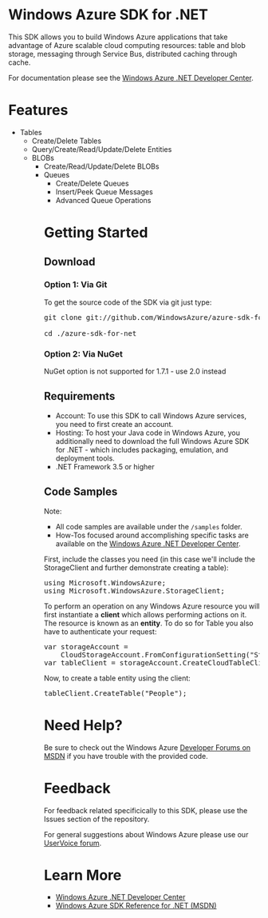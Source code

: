 <h1>Windows Azure SDK for .NET</h1>
<p>This SDK allows you to build Windows Azure applications that take advantage of
Azure scalable cloud computing resources: table and blob storage, messaging through
Service Bus, distributed caching through cache.</p>
<p>For documentation please see the 
<a href="http://www.windowsazure.com/en-us/develop/net/">Windows Azure .NET Developer Center</a>.</p>

<h1>Features</h1>
<ul>
    <li>Tables
        <ul>
            <li>Create/Delete Tables</li>
            <li>Query/Create/Read/Update/Delete Entities</li>
    </li>
    <li>BLOBs
        <ul>
            <li>Create/Read/Update/Delete BLOBs</li>
    </li>
    <li>Queues
        <ul>
            <li>Create/Delete Queues</li>
            <li>Insert/Peek Queue Messages</li>
            <li>Advanced Queue Operations</li>
    </li>
</ul>
        
<h1>Getting Started</h1>
<h2>Download</h2>

<h3>Option 1: Via Git</h3>
<p>To get the source code of the SDK via git just type:<br/>
<pre>git clone git://github.com/WindowsAzure/azure-sdk-for-net.git<br/>
cd ./azure-sdk-for-net</pre>

<h3>Option 2: Via NuGet</h3>
<p>NuGet option is not supported for 1.7.1 - use 2.0 instead</p>

<h2>Requirements</h2>
<ul>
    <li>Account: To use this SDK to call Windows Azure services, you need to first
    create an account.</li>
    <li>Hosting: To host your Java code in Windows Azure, you additionally need
    to download the full Windows Azure SDK for .NET - which includes packaging,
    emulation, and deployment tools.</li>
    <li>.NET Framework 3.5 or higher</li>
</ul>

<h2>Code Samples</h2>
<p>Note:</p>
<ul>
    <li>All code samples are available under the <code>/samples</code> folder.</li>
    <li>How-Tos focused around accomplishing specific tasks are available on the
    <a href="http://www.windowsazure.com/en-us/develop/net/">Windows Azure .NET
    Developer Center</a>.</li>
</ul>

<p>First, include the classes you need (in this case we'll include the StorageClient
and further demonstrate creating a table):<br/>
<pre>using Microsoft.WindowsAzure;
using Microsoft.WindowsAzure.StorageClient;</pre></p>

<p>To perform an operation on any Windows Azure resource you will first instantiate
a <strong>client</strong> which allows performing actions on it. The resource is known as an
<strong>entity</strong>. To do so for Table you also have to authenticate your request:<br/>
<pre>var storageAccount = 
    CloudStorageAccount.FromConfigurationSetting("StorageConnectionString");
var tableClient = storageAccount.CreateCloudTableClient();</pre></p>

<p>Now, to create a table entity using the client:<br/>
<pre>tableClient.CreateTable("People");</pre></p>

<h1>Need Help?</h1>
<p>Be sure to check out the Windows Azure <a href="http://go.microsoft.com/fwlink/?LinkId=234489">
Developer Forums on MSDN</a> if you have trouble with the provided code.</p>

<h1>Feedback</h1>
<p>For feedback related specificically to this SDK, please use the Issues
section of the repository.</p>
<p>For general suggestions about Windows Azure please use our
<a href="http://www.mygreatwindowsazureidea.com/forums/34192-windows-azure-feature-voting">UserVoice forum</a>.</p>

<h1>Learn More</h1>
<ul>
    <li><a href="http://www.windowsazure.com/en-us/develop/net/">Windows Azure .NET
    Developer Center</a></li>
    <li><a href="http://msdn.microsoft.com/en-us/library/dd179380.aspx">
    Windows Azure SDK Reference for .NET (MSDN)</a></li>
</ul>
